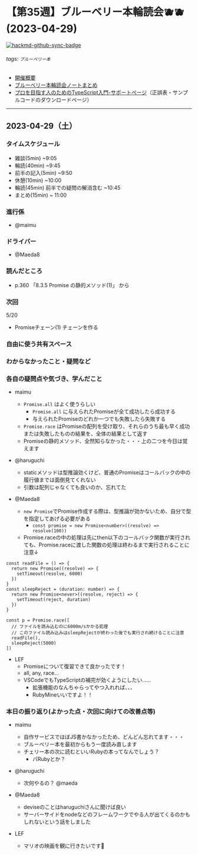 # 【第35週】ブルーベリー本輪読会🫐🫐<br />(2023-04-29)

[![hackmd-github-sync-badge](https://hackmd.io/Bza0svmeQZeAkpd3SxkQoQ/badge)](https://hackmd.io/Bza0svmeQZeAkpd3SxkQoQ)


###### tags: `ブルーベリー本`

- [開催概要](https://hackmd.io/1kCgi6_tSGukG0KZrqDLvA)
- [ブルーベリー本輪読会ノートまとめ](https://hackmd.io/Ih6bdReuR3eQpYkGaCx8pg)
- [プロを目指す人のためのTypeScript入門-サポートページ](https://gihyo.jp/book/2022/978-4-297-12747-3/support)（正誤表・サンプルコードのダウンロードページ）

---
## 2023-04-29（土）

### タイムスケジュール
- 雑談(5min) ~9:05
- 輪読(40min) ~9:45
- 前半の記入(5min) ~9:50
- 休憩(10min) ~10:00
- 輪読(45min) 前半での疑問の解消含む ~10:45
- まとめ(15min) ~ 11:00

### 進行係

- @maimu

### ドライバー

- @Maeda8 

### 読んだところ

- p.360 「8.3.5 Promise の静的メソッド(1)」 から

### 次回
5/20
- Promiseチェーン(1) チェーンを作る

### 自由に使う共有スペース

### わからなかったこと・疑問など

### 各自の疑問点や気づき、学んだこと

- maimu
    - `Promise.all` はよく使うらしい
        - `Promise.all` に与えられたPromiseが全て成功したら成功する
        - 与えられたPromiseのどれか一つでも失敗したら失敗する
    - `Promise.race` はPromiseの配列を受け取り、それらのうち最も早く成功または失敗したものの結果を、全体の結果として返す
    - Promiseの静的メソッド、全然知らなかった・・・上の二つを今日は覚えます

- @haruguchi
    - staticメソッドは型推論効くけど、普通のPromiseはコールバックの中の履行値までは面倒見てくれない
    - 引数は配列じゃなくても良いのか、忘れてた
- @Maeda8 
	- `new Promise`でPromise作成する際は、型推論が効かないため、自分で型を指定してあげる必要がある
		- `const promise = new Promise<number>((resolve) => resolve(100))`
	- Promise.raceの中の処理は先にthen以下のコールバック関数が実行されても、Promise.raceに渡した関数の処理は終わるまで実行されることに注意↓
```typescript=
const readFile = () => {
  return new Promise((resolve) => {
    setTimeout(resolve, 6000)
  })
}
const sleepReject = (duration: number) => {
  return new Promise<never>((resolve, reject) => {
    setTimeout(reject, duration)
  })
}

const p = Promise.race([
  // ファイルを読み込むのに6000m/sかかる処理
  // このファイル読み込みはsleepRejectが終わった後でも実行され続けることに注意
  readFile(),
  sleepReject(5000)
])
```

- LEF
    - Promiseについて復習できて良かったです！
    - all, any, race...
    - VSCodeでもTypeScriptの補完が効くようにしたい……
        - 拡張機能のなんちゃらってやつ入れれば、、、
        - RubyMineいいですよ！！
### 本日の振り返り(よかった点・次回に向けての改善点等)

- maimu
    - 自作サービスでほぼJS書かなかったため、どんどん忘れてます・・・
    - ブルーベリー本を最初からもう一度読み直します
    - チェリー本の次に読むといいRubyの本ってなんでしょう？
        - パRubyとか？
- @haruguchi
    - 次何やるの？ @maeda

- @Maeda8 
	- deviseのことはharuguchiさんに聞けば良い
	- サーバーサイドをnodeなどのフレームワークでやる人が出てくるのかもしれないという話をしました

- LEF
    - マリオの映画を観に行きたいです🍄